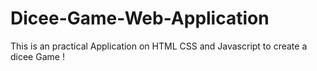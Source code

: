 # Dicee-Game-Web-Application
This is an practical Application on HTML CSS and Javascript to create a dicee Game ! 
